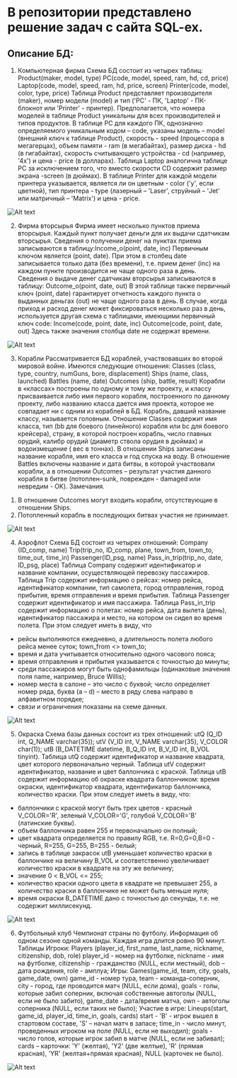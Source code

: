 # В репозитории представлено решение задач с сайта SQL-ex.

## Описание БД:

1. Компьютерная фирма
Схема БД состоит из четырех таблиц:
Product(maker, model, type)
PC(code, model, speed, ram, hd, cd, price)
Laptop(code, model, speed, ram, hd, price, screen)
Printer(code, model, color, type, price)
  Таблица Product представляет производителя (maker), номер модели (model) и тип ('PC' - ПК, 'Laptop' - ПК-блокнот или 'Printer' - принтер). Предполагается, что номера моделей в таблице Product уникальны для всех производителей и типов продуктов. 
  В таблице PC для каждого ПК, однозначно определяемого уникальным кодом – code, указаны модель – model (внешний ключ к таблице Product), скорость - speed (процессора в мегагерцах), объем памяти - ram (в мегабайтах), размер диска - hd (в гигабайтах), скорость считывающего устройства - cd (например, '4x') и цена - price (в долларах). 
  Таблица Laptop аналогична таблице РС за исключением того, что вместо скорости CD содержит размер экрана -screen (в дюймах). 
  В таблице Printer для каждой модели принтера указывается, является ли он цветным - color ('y', если цветной), тип принтера - type (лазерный – 'Laser', струйный – 'Jet' или матричный – 'Matrix') и цена - price.

![Alt text](/base_sheme/computers.gif)

2. Фирма вторсырья
Фирма имеет несколько пунктов приема вторсырья. Каждый пункт получает деньги для их выдачи сдатчикам вторсырья. 
  Сведения о получении денег на пунктах приема записываются в таблицу:Income_o(point, date, inc)
Первичным ключом является (point, date). При этом в столбец date записывается только дата (без времени), т.е. прием денег (inc) на каждом пункте производится не чаще одного раза в день.     
  Сведения о выдаче денег сдатчикам вторсырья записываются в таблицу: Outcome_o(point, date, out)
В этой таблице также первичный ключ (point, date) гарантирует отчетность каждого пункта о выданных деньгах (out) не чаще одного раза в день.
  В случае, когда приход и расход денег может фиксироваться несколько раз в день, используется другая схема с таблицами, имеющими первичный ключ code:
Income(code, point, date, inc)
Outcome(code, point, date, out)
Здесь также значения столбца date не содержат времени.

![Alt text](/base_sheme/income.gif)

3. Корабли
Рассматривается БД кораблей, участвовавших во второй мировой войне. Имеются следующие отношения:
Classes (class, type, country, numGuns, bore, displacement)
Ships (name, class, launched)
Battles (name, date)
Outcomes (ship, battle, result)
Корабли в «классах» построены по одному и тому же проекту, и классу присваивается либо имя первого корабля, построенного по данному проекту, либо названию класса дается имя проекта, которое не совпадает ни с одним из кораблей в БД. Корабль, давший название классу, называется головным.
  Отношение Classes содержит имя класса, тип (bb для боевого (линейного) корабля или bc для боевого крейсера), страну, в которой построен корабль, число главных орудий, калибр орудий (диаметр ствола орудия в дюймах) и водоизмещение ( вес в тоннах). 
  В отношении Ships записаны название корабля, имя его класса и год спуска на воду. В отношение Battles включены название и дата битвы, в которой участвовали корабли, а в отношении Outcomes – результат участия данного корабля в битве (потоплен-sunk, поврежден - damaged или невредим - OK).
Замечания. 
1) В отношение Outcomes могут входить корабли, отсутствующие в отношении Ships. 
2) Потопленный корабль в последующих битвах участия не принимает.

![Alt text](/base_sheme/ships.gif)

4. Аэрофлот
Схема БД состоит из четырех отношений:
Company (ID_comp, name)
Trip(trip_no, ID_comp, plane, town_from, town_to, time_out, time_in)
Passenger(ID_psg, name)
Pass_in_trip(trip_no, date, ID_psg, place)
Таблица Company содержит идентификатор и название компании, осуществляющей перевозку пассажиров. Таблица Trip содержит информацию о рейсах: номер рейса, идентификатор компании, тип самолета, город отправления, город прибытия, время отправления и время прибытия. Таблица Passenger содержит идентификатор и имя пассажира. Таблица Pass_in_trip содержит информацию о полетах: номер рейса, дата вылета (день), идентификатор пассажира и место, на котором он сидел во время полета. При этом следует иметь в виду, что
- рейсы выполняются ежедневно, а длительность полета любого рейса менее суток; town_from <> town_to;
- время и дата учитывается относительно одного часового пояса;
- время отправления и прибытия указывается с точностью до минуты;
- среди пассажиров могут быть однофамильцы (одинаковые значения поля name, например, Bruce Willis);
- номер места в салоне – это число с буквой; число определяет номер ряда, буква (a – d) – место в ряду слева направо в алфавитном порядке;
- связи и ограничения показаны на схеме данных.

![Alt text](/base_sheme/aero.gif)

5. Окраска
Схема базы данных состоит из трех отношений:
utQ (Q_ID int, Q_NAME varchar(35)); utV (V_ID int, V_NAME varchar(35), V_COLOR char(1)); utB (B_DATETIME datetime, B_Q_ID int, B_V_ID int, B_VOL tinyint).
Таблица utQ содержит идентификатор и название квадрата, цвет которого первоначально черный.
Таблица utV содержит идентификатор, название и цвет баллончика с краской.
Таблица utB содержит информацию об окраске квадрата баллончиком: время окраски, идентификатор квадрата, идентификатор баллончика, количество краски.
При этом следует иметь в виду, что:
- баллончики с краской могут быть трех цветов - красный V_COLOR='R', зеленый V_COLOR='G', голубой V_COLOR='B' (латинские буквы).
- объем баллончика равен 255 и первоначально он полный;
- цвет квадрата определяется по правилу RGB, т.е. R=0,G=0,B=0 - черный, R=255, G=255, B=255 - белый;
- запись в таблице закрасок utB уменьшает количество краски в баллончике на величину B_VOL и соответственно увеличивает количество краски в квадрате на эту же величину;
- значение 0 < B_VOL <= 255;
- количество краски одного цвета в квадрате не превышает 255, а количество краски в баллончике не может быть меньше нуля;
- время окраски B_DATETIME дано с точностью до секунды, т.е. не содержит миллисекунд.

![Alt text](/base_sheme/painting.gif)

6. Футбольный клуб
Чемпионат страны по футболу. Информация об одном сезоне одной команды. Каждая игра длится ровно 90 минут.
Таблицы
  Игроки: Players (player_id, first_name, last_name, nickname, citizenship, dob, role)
player_id - номер на футболке, nickname - имя на футболке, citizenship - гражданство (NULL, если местный), dob – дата рождения, role - амплуа;
  Игры: Games(game_id, team, city, goals, game_date, own)
game_id - номер тура, team - команда-соперник, city - город, где проводится матч (NULL, если дома), goals - голы, которые забил соперник, включая собственные автоголы (NULL, если не было забито), game_date - дата/время матча, own - автоголы соперника (NULL, если таких не было);
  Участие в игре: Lineups(start, game_id, player_id, time_in, goals, cards)
start - 'B' - игрок вышел в стартовом составе, 'S' – начал матч в запасе; time_in - число минут, проведенных игроком на поле (NULL, если не выходил); goals - число голов, которые игрок забил в матче (NULL, если не забивал); cards – карточки: 'Y' (желтая), 'Y2' (две желтые), 'R' (прямая красная), 'YR' (желтая+прямая красная), NULL (карточек не было).

![Alt text](/base_sheme/fc.png)


